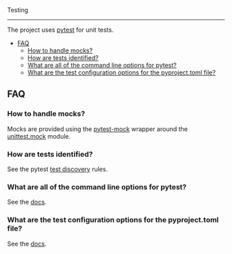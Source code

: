 Testing

---

The project uses [pytest](https://docs.pytest.org/en/6.2.x/contents.html) for unit tests.

- [FAQ](#faq)
  - [How to handle mocks?](#how-to-handle-mocks)
  - [How are tests identified?](#how-are-tests-identified)
  - [What are all of the command line options for pytest?](#what-are-all-of-the-command-line-options-for-pytest)
  - [What are the test configuration options for the pyproject.toml file?](#what-are-the-test-configuration-options-for-the-pyprojecttoml-file)

## FAQ

### How to handle mocks?

Mocks are provided using the [pytest-mock](https://github.com/pytest-dev/pytest-mock)
wrapper around the [unittest.mock](https://docs.python.org/3.9/library/unittest.mock.html) module.

### How are tests identified?

See the pytest [test discovery](https://docs.pytest.org/en/6.2.x/goodpractices.html#test-discovery) rules.

### What are all of the command line options for pytest?

See the [docs](https://docs.pytest.org/en/6.2.x/reference.html#command-line-flags).

### What are the test configuration options for the pyproject.toml file?
See the [docs](https://docs.pytest.org/en/6.2.x/reference.html#configuration-options).
